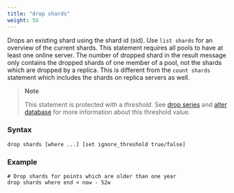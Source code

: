 ```yaml
---
title: "drop shards"
weight: 56
---
```


Drops an existing shard using the shard id (sid). Use `list shards` for an
overview of the current shards. This statement requires all pools to have at
least one online server. The number of dropped shard in the result message
only contains the dropped shards of one member of a pool, not the shards which
are dropped by a replica. This is different from the `count shards` statement
which includes the shards on replica servers as well.

>**Note**
>
>This statement is protected with a *threshold*. See [drop series](../../series/drop_series) and [alter database](../../database/alter_database) for more information about this threshold value.

### Syntax

    drop shards [where ...] [set ignore_threshold true/false]

### Example

    # Drop shards for points which are older than one year
    drop shards where end < now - 52w
